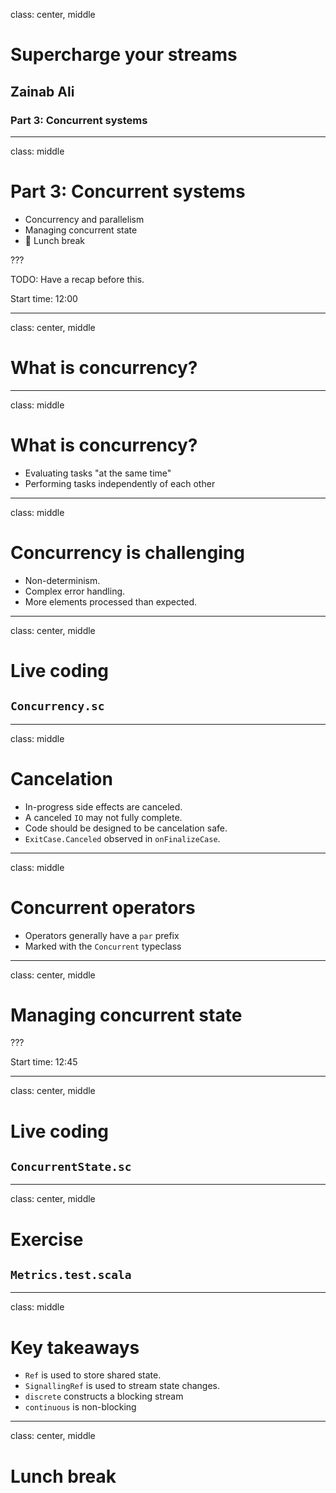 
class: center, middle

# Supercharge your streams
## Zainab Ali
### Part 3: Concurrent systems

---
class: middle
# Part 3: Concurrent systems
 - Concurrency and parallelism
 - Managing concurrent state
 - 🍵 Lunch break

???

TODO: Have a recap before this.

Start time: 12:00

---
class: center, middle
# What is concurrency?
---
class: middle
# What is concurrency?
 - Evaluating tasks "at the same time"
 - Performing tasks independently of each other
---
class: middle
# Concurrency is challenging

 - Non-determinism.
 - Complex error handling.
 - More elements processed than expected.

---
class: center, middle
# Live coding
## `Concurrency.sc`

---
class: middle
# Cancelation
 - In-progress side effects are canceled.
 - A canceled `IO` may not fully complete.
 - Code should be designed to be cancelation safe.
 - `ExitCase.Canceled` observed in `onFinalizeCase`.
---

class: middle
# Concurrent operators
 - Operators generally have a `par` prefix
 - Marked with the `Concurrent` typeclass

---
class: center, middle

# Managing concurrent state

???

Start time: 12:45

---
class: center, middle
# Live coding
## `ConcurrentState.sc`

---
class: center, middle
# Exercise
## `Metrics.test.scala`

---
class: middle
# Key takeaways
 - `Ref` is used to store shared state.
 - `SignallingRef` is used to stream state changes.
 - `discrete` constructs a blocking stream
 - `continuous` is non-blocking

---
class: center, middle

# Lunch break
